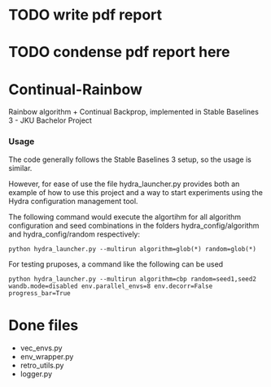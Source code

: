 # TODO write pdf report
# TODO condense pdf report here

# Continual-Rainbow
 Rainbow algorithm + Continual Backprop, implemented in Stable Baselines 3 - JKU Bachelor Project

### Usage
The code generally follows the Stable Baselines 3 setup, so the usage is similar.

However, for ease of use the file hydra_launcher.py provides both an example of how to use this project and a way to start experiments using the Hydra configuration management tool.

The following command would execute the algortihm for all algorithm configuration and seed combinations in the folders hydra_config/algorithm and hydra_config/random respectively:

```
python hydra_launcher.py --multirun algorithm=glob(*) random=glob(*)
```

For testing pruposes, a command like the following can be used
```
python hydra_launcher.py --multirun algorithm=cbp random=seed1,seed2 wandb.mode=disabled env.parallel_envs=8 env.decorr=False progress_bar=True
```


# Done files

- vec_envs.py
- env_wrapper.py
- retro_utils.py
- logger.py